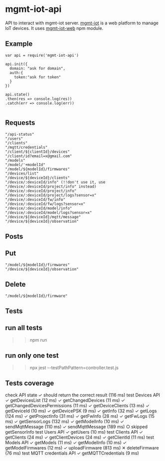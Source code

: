 # mgmt-iot-api

API to interact with mgmt-iot server.
[mgmt-iot](https://github.com/zimbora/mgmt-iot-demo) is a web platform to manage IoT devices. It uses [mgmt-iot-web](https://github.com/zimbora/mgmt-iot-web) npm module.

## Example

```
var api = require('mgmt-iot-api')

api.init({
  domain: "ask for domain",
  auth:{
    token:"ask for token"
  }
})

api.state()
.then(res => console.log(res))
.catch(err => console.log(err))


```
## Requests

	"/api-status"
	"/users"
	"/clients"
	"/mqtt/credentials"
	"/client/${clientId}/devices"
	"/client/id?email=x@gmail.com"
	"/models"
	"/model/'+modelId"
	"/model/${modelId}/firmwares"
	"/devices/list"
	"/device/${deviceId}/clients"
	"/device/:deviceId/info" (!!don't use it, use "/device/:deviceId/project/info" instead)
	"/device/:deviceId/project/info"
	"/device/:deviceId/project/logs?sensor=x"
	"/device/:deviceId/fw/info"
	"/device/:deviceId/fw/logs?sensor=x"
	"/device/:deviceId/model/info"
	"/device/:deviceId/model/logs?sensor=x"
	"/device/${deviceId}/mqtt/message" 
	"/device/${deviceId}/observation" 

## Posts

## Put
	"/model/${modelId}/firmwares"
	"/device/${deviceId}/observation"

## Delete
	"/model/${modelId}/firmware"

## Tests

## run all tests
  >> npm run

## run only one test
  >> npx jest --testPathPattern=controller.test.js

## Tests coverage

 check API state
    ✓ should return the correct result (116 ms)
  test Devices API
    ✓ getDevicesList (12 ms)
    ✓ getChangedDevices (11 ms)
    ✓ getChangedDevicesPermissions (11 ms)
    ✓ getDeviceClients (13 ms)
    ✓ getDeviceId (10 ms)
    ✓ getDevicePSK (9 ms)
    ✓ getInfo (32 ms)
    ✓ getLogs (124 ms)
    ✓ getProjectInfo (31 ms)
    ✓ getFwInfo (28 ms)
    ✓ getFwLogs (15 ms)
    ✓ getSensorLogs (132 ms)
    ✓ getModelInfo (10 ms)
    ✓ sendMqttMessage (110 ms)
    ✓ sendMqttMessage (189 ms)
    ○ skipped getSensorInfo
  test Users API
    ✓ getUsers (10 ms)
  test Clients API
    ✓ getClients (24 ms)
    ✓ getClientDevices (24 ms)
    ✓ getClientId (11 ms)
  test Models API
    ✓ getModels (11 ms)
    ✓ getModelInfo (10 ms)
    ✓ getModelFirmwares (12 ms)
    ✓ uploadFirmware (813 ms)
    ✕ deleteFirmware (76 ms)
  test MQTT credentials API
    ✓ getMQTTCredentials (9 ms)
